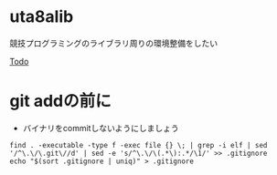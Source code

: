 # uta8alib
競技プログラミングのライブラリ周りの環境整備をしたい

[Todo](./todo.md)

# git addの前に
- バイナリをcommitしないようにしましょう
```
find . -executable -type f -exec file {} \; | grep -i elf | sed '/^\.\/\.git\//d' | sed -e 's/^\.\/\(.*\):.*/\1/' >> .gitignore
echo "$(sort .gitignore | uniq)" > .gitignore
```
